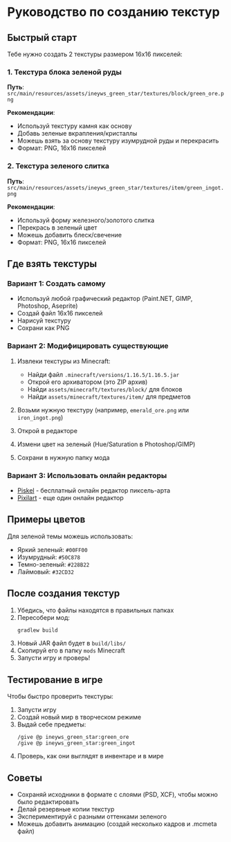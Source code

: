 # Руководство по созданию текстур

## Быстрый старт

Тебе нужно создать 2 текстуры размером 16x16 пикселей:

### 1. Текстура блока зеленой руды

**Путь**: `src/main/resources/assets/ineyws_green_star/textures/block/green_ore.png`

**Рекомендации**:
- Используй текстуру камня как основу
- Добавь зеленые вкрапления/кристаллы
- Можешь взять за основу текстуру изумрудной руды и перекрасить
- Формат: PNG, 16x16 пикселей

### 2. Текстура зеленого слитка

**Путь**: `src/main/resources/assets/ineyws_green_star/textures/item/green_ingot.png`

**Рекомендации**:
- Используй форму железного/золотого слитка
- Перекрась в зеленый цвет
- Можешь добавить блеск/свечение
- Формат: PNG, 16x16 пикселей

## Где взять текстуры

### Вариант 1: Создать самому
- Используй любой графический редактор (Paint.NET, GIMP, Photoshop, Aseprite)
- Создай файл 16x16 пикселей
- Нарисуй текстуру
- Сохрани как PNG

### Вариант 2: Модифицировать существующие
1. Извлеки текстуры из Minecraft:
   - Найди файл `.minecraft/versions/1.16.5/1.16.5.jar`
   - Открой его архиватором (это ZIP архив)
   - Найди `assets/minecraft/textures/block/` для блоков
   - Найди `assets/minecraft/textures/item/` для предметов

2. Возьми нужную текстуру (например, `emerald_ore.png` или `iron_ingot.png`)
3. Открой в редакторе
4. Измени цвет на зеленый (Hue/Saturation в Photoshop/GIMP)
5. Сохрани в нужную папку мода

### Вариант 3: Использовать онлайн редакторы
- [Piskel](https://www.piskelapp.com/) - бесплатный онлайн редактор пиксель-арта
- [Pixilart](https://www.pixilart.com/) - еще один онлайн редактор

## Примеры цветов

Для зеленой темы можешь использовать:
- Яркий зеленый: `#00FF00`
- Изумрудный: `#50C878`
- Темно-зеленый: `#228B22`
- Лаймовый: `#32CD32`

## После создания текстур

1. Убедись, что файлы находятся в правильных папках
2. Пересобери мод:
   ```bash
   gradlew build
   ```
3. Новый JAR файл будет в `build/libs/`
4. Скопируй его в папку `mods` Minecraft
5. Запусти игру и проверь!

## Тестирование в игре

Чтобы быстро проверить текстуры:
1. Запусти игру
2. Создай новый мир в творческом режиме
3. Выдай себе предметы:
   ```
   /give @p ineyws_green_star:green_ore
   /give @p ineyws_green_star:green_ingot
   ```
4. Проверь, как они выглядят в инвентаре и в мире

## Советы

- Сохраняй исходники в формате с слоями (PSD, XCF), чтобы можно было редактировать
- Делай резервные копии текстур
- Экспериментируй с разными оттенками зеленого
- Можешь добавить анимацию (создай несколько кадров и .mcmeta файл)
